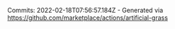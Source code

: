 Commits: 2022-02-18T07:56:57.184Z - Generated via https://github.com/marketplace/actions/artificial-grass
<br>
